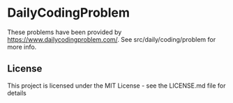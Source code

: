 # DailyCodingProblem
These problems have been provided by https://www.dailycodingproblem.com/. See src/daily/coding/problem for more info.
## License
This project is licensed under the MIT License - see the LICENSE.md file for details
